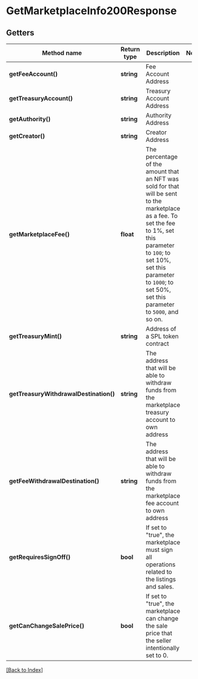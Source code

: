 # GetMarketplaceInfo200Response

## Getters

Method name | Return type | Description | Notes
------------ | ------------- | ------------- | -------------
**getFeeAccount()** | **string** | Fee Account Address |
**getTreasuryAccount()** | **string** | Treasury Account Address |
**getAuthority()** | **string** | Authority Address |
**getCreator()** | **string** | Creator Address |
**getMarketplaceFee()** | **float** | The percentage of the amount that an NFT was sold for that will be sent to the marketplace as a fee. To set the fee to 1%, set this parameter to <code>100</code>; to set 10%, set this parameter to <code>1000</code>; to set 50%, set this parameter to <code>5000</code>, and so on. |
**getTreasuryMint()** | **string** | Address of a SPL token contract |
**getTreasuryWithdrawalDestination()** | **string** | The address that will be able to withdraw funds from the marketplace treasury account to own address |
**getFeeWithdrawalDestination()** | **string** | The address that will be able to withdraw funds from the marketplace fee account to own address |
**getRequiresSignOff()** | **bool** | If set to "true", the marketplace must sign all operations related to the listings and sales. |
**getCanChangeSalePrice()** | **bool** | If set to "true", the marketplace can change the sale price that the seller intentionally set to 0. |

[[Back to Index]](../index.md)
